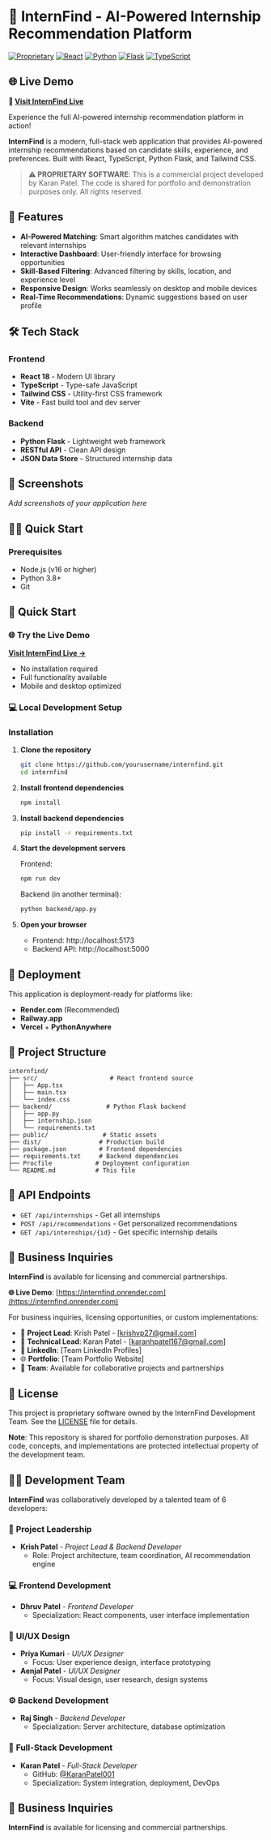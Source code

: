 # 🎯 InternFind - AI-Powered Internship Recommendation Platform

[![Proprietary](https://img.shields.io/badge/License-Proprietary-red.svg)](./LICENSE)
[![React](https://img.shields.io/badge/React-20232A?style=flat&logo=react&logoColor=61DAFB)](https://reactjs.org/)
[![Python](https://img.shields.io/badge/Python-3776AB?style=flat&logo=python&logoColor=white)](https://python.org/)
[![Flask](https://img.shields.io/badge/Flask-000000?style=flat&logo=flask&logoColor=white)](https://flask.palletsprojects.com/)
[![TypeScript](https://img.shields.io/badge/TypeScript-007ACC?style=flat&logo=typescript&logoColor=white)](https://typescriptlang.org/)

## 🌐 Live Demo

**🚀 [Visit InternFind Live](https://internfind.onrender.com)**

Experience the full AI-powered internship recommendation platform in action!

**InternFind** is a modern, full-stack web application that provides AI-powered internship recommendations based on candidate skills, experience, and preferences. Built with React, TypeScript, Python Flask, and Tailwind CSS.

> **⚠️ PROPRIETARY SOFTWARE**: This is a commercial project developed by Karan Patel. The code is shared for portfolio and demonstration purposes only. All rights reserved.

## 🚀 Features

- **AI-Powered Matching**: Smart algorithm matches candidates with relevant internships
- **Interactive Dashboard**: User-friendly interface for browsing opportunities
- **Skill-Based Filtering**: Advanced filtering by skills, location, and experience level
- **Responsive Design**: Works seamlessly on desktop and mobile devices
- **Real-Time Recommendations**: Dynamic suggestions based on user profile

## 🛠️ Tech Stack

### Frontend
- **React 18** - Modern UI library
- **TypeScript** - Type-safe JavaScript
- **Tailwind CSS** - Utility-first CSS framework
- **Vite** - Fast build tool and dev server

### Backend
- **Python Flask** - Lightweight web framework
- **RESTful API** - Clean API design
- **JSON Data Store** - Structured internship data

## 📱 Screenshots

*Add screenshots of your application here*

## 🏃‍♂️ Quick Start

### Prerequisites
- Node.js (v16 or higher)
- Python 3.8+
- Git

## 🚀 Quick Start

### 🌐 Try the Live Demo
**[Visit InternFind Live →](https://internfind.onrender.com)**
- No installation required
- Full functionality available
- Mobile and desktop optimized

### 💻 Local Development Setup

### Installation

1. **Clone the repository**
   ```bash
   git clone https://github.com/yourusername/internfind.git
   cd internfind
   ```

2. **Install frontend dependencies**
   ```bash
   npm install
   ```

3. **Install backend dependencies**
   ```bash
   pip install -r requirements.txt
   ```

4. **Start the development servers**

   Frontend:
   ```bash
   npm run dev
   ```

   Backend (in another terminal):
   ```bash
   python backend/app.py
   ```

5. **Open your browser**
   - Frontend: http://localhost:5173
   - Backend API: http://localhost:5000

## 🚀 Deployment

This application is deployment-ready for platforms like:
- **Render.com** (Recommended)
- **Railway.app**
- **Vercel** + **PythonAnywhere**

## 📂 Project Structure

```
internfind/
├── src/                    # React frontend source
│   ├── App.tsx
│   ├── main.tsx
│   └── index.css
├── backend/               # Python Flask backend
│   ├── app.py
│   ├── internship.json
│   └── requirements.txt
├── public/               # Static assets
├── dist/                # Production build
├── package.json         # Frontend dependencies
├── requirements.txt     # Backend dependencies
├── Procfile            # Deployment configuration
└── README.md           # This file
```

## 🎯 API Endpoints

- `GET /api/internships` - Get all internships
- `POST /api/recommendations` - Get personalized recommendations
- `GET /api/internships/{id}` - Get specific internship details

## 🤝 Business Inquiries

**InternFind** is available for licensing and commercial partnerships. 

**🌐 Live Demo**: [https://internfind.onrender.com](https://internfind.onrender.com)

For business inquiries, licensing opportunities, or custom implementations:
- 📧 **Project Lead**: Krish Patel - [krishvp27@gmail.com]
- 📧 **Technical Lead**: Karan Patel - [karanhpatel167@gmail.com]
- 💼 **LinkedIn**: [Team LinkedIn Profiles]
- 🌐 **Portfolio**: [Team Portfolio Website]
- 👥 **Team**: Available for collaborative projects and partnerships

## 📄 License

This project is proprietary software owned by the InternFind Development Team. See the [LICENSE](LICENSE) file for details.

**Note**: This repository is shared for portfolio demonstration purposes. All code, concepts, and implementations are protected intellectual property of the development team.

## 👨‍💻 Development Team

**InternFind** was collaboratively developed by a talented team of 6 developers:

### 🚀 **Project Leadership**
- **Krish Patel** - *Project Lead & Backend Developer*
  - Role: Project architecture, team coordination, AI recommendation engine

### 💻 **Frontend Development**  
- **Dhruv Patel** - *Frontend Developer*
  - Specialization: React components, user interface implementation

### 🎨 **UI/UX Design**
- **Priya Kumari** - *UI/UX Designer*
  - Focus: User experience design, interface prototyping
- **Aenjal Patel** - *UI/UX Designer* 
  - Focus: Visual design, user research, design systems

### ⚙️ **Backend Development**
- **Raj Singh** - *Backend Developer*
  - Specialization: Server architecture, database optimization

### 🔧 **Full-Stack Development**
- **Karan Patel** - *Full-Stack Developer*
  - GitHub: [@KaranPatel001](https://github.com/KaranPatel001)
  - Specialization: System integration, deployment, DevOps

## 🤝 Business Inquiries

**InternFind** is available for licensing and commercial partnerships.
